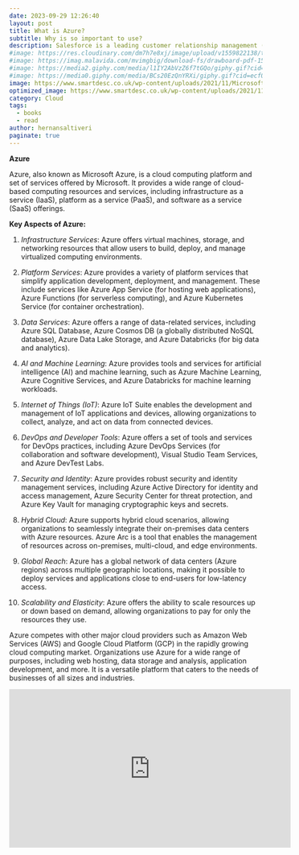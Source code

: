```yaml
---
date: 2023-09-29 12:26:40
layout: post
title: What is Azure?
subtitle: Why is so important to use?
description: Salesforce is a leading customer relationship management (CRM) platform and cloud computing company... 
#image: https://res.cloudinary.com/dm7h7e8xj/image/upload/v1559822138/theme9_v273a9.jpg
#image: https://imag.malavida.com/mvimgbig/download-fs/drawboard-pdf-15322-5.jpg
#image: https://media2.giphy.com/media/l1IY2AbVzZ6f7tGQo/giphy.gif?cid=ecf05e47c46f4c993306fa86540461d15f358257b387d43f&rid=giphy.gif
#image: https://media0.giphy.com/media/BCs20EzQnYRXi/giphy.gif?cid=ecf05e47f232b1b79d83818de57145545e1c0893e38473eb&rid=giphy.gif
image: https://www.smartdesc.co.uk/wp-content/uploads/2021/11/Microsoft-Azure.jpg
optimized_image: https://www.smartdesc.co.uk/wp-content/uploads/2021/11/Microsoft-Azure.jpg
category: Cloud
tags:
  - books
  - read
author: hernansaltiveri
paginate: true
---
```




**Azure**

Azure, also known as Microsoft Azure, is a cloud computing platform and set of services offered by Microsoft. It provides a wide range of cloud-based computing resources and services, including infrastructure as a service (IaaS), platform as a service (PaaS), and software as a service (SaaS) offerings.

**Key Aspects of Azure:**

1. *Infrastructure Services*: Azure offers virtual machines, storage, and networking resources that allow users to build, deploy, and manage virtualized computing environments.

2. *Platform Services*: Azure provides a variety of platform services that simplify application development, deployment, and management. These include services like Azure App Service (for hosting web applications), Azure Functions (for serverless computing), and Azure Kubernetes Service (for container orchestration).

3. *Data Services*: Azure offers a range of data-related services, including Azure SQL Database, Azure Cosmos DB (a globally distributed NoSQL database), Azure Data Lake Storage, and Azure Databricks (for big data and analytics).

4. *AI and Machine Learning*: Azure provides tools and services for artificial intelligence (AI) and machine learning, such as Azure Machine Learning, Azure Cognitive Services, and Azure Databricks for machine learning workloads.

5. *Internet of Things (IoT)*: Azure IoT Suite enables the development and management of IoT applications and devices, allowing organizations to collect, analyze, and act on data from connected devices.

6. *DevOps and Developer Tools*: Azure offers a set of tools and services for DevOps practices, including Azure DevOps Services (for collaboration and software development), Visual Studio Team Services, and Azure DevTest Labs.

7. *Security and Identity*: Azure provides robust security and identity management services, including Azure Active Directory for identity and access management, Azure Security Center for threat protection, and Azure Key Vault for managing cryptographic keys and secrets.

8. *Hybrid Cloud*: Azure supports hybrid cloud scenarios, allowing organizations to seamlessly integrate their on-premises data centers with Azure resources. Azure Arc is a tool that enables the management of resources across on-premises, multi-cloud, and edge environments.

9. *Global Reach*: Azure has a global network of data centers (Azure regions) across multiple geographic locations, making it possible to deploy services and applications close to end-users for low-latency access.

10. *Scalability and Elasticity*: Azure offers the ability to scale resources up or down based on demand, allowing organizations to pay for only the resources they use.

Azure competes with other major cloud providers such as Amazon Web Services (AWS) and Google Cloud Platform (GCP) in the rapidly growing cloud computing market. Organizations use Azure for a wide range of purposes, including web hosting, data storage and analysis, application development, and more. It is a versatile platform that caters to the needs of businesses of all sizes and industries.

<iframe width="560" height="315" src="https://www.youtube.com/embed/YfZ0zk5Zzcw?si=xWu-A0zmQHB3iEj5" title="YouTube video player" frameborder="0" allow="accelerometer; autoplay; clipboard-write; encrypted-media; gyroscope; picture-in-picture; web-share" allowfullscreen></iframe>